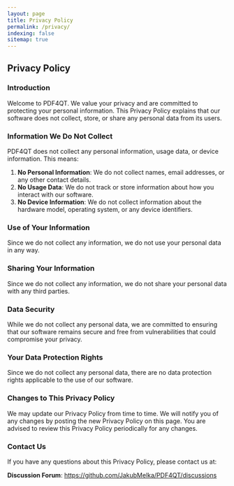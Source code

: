 ```yaml
---
layout: page
title: Privacy Policy
permalink: /privacy/
indexing: false
sitemap: true
---
```


## Privacy Policy

### Introduction
Welcome to PDF4QT. We value your privacy and are committed to protecting your personal information. This Privacy Policy explains that our software does not collect, store, or share any personal data from its users.

### Information We Do Not Collect
PDF4QT does not collect any personal information, usage data, or device information. This means:
1. **No Personal Information**: We do not collect names, email addresses, or any other contact details.
2. **No Usage Data**: We do not track or store information about how you interact with our software.
3. **No Device Information**: We do not collect information about the hardware model, operating system, or any device identifiers.

### Use of Your Information
Since we do not collect any information, we do not use your personal data in any way.

### Sharing Your Information
Since we do not collect any information, we do not share your personal data with any third parties.

### Data Security
While we do not collect any personal data, we are committed to ensuring that our software remains secure and free from vulnerabilities that could compromise your privacy.

### Your Data Protection Rights
Since we do not collect any personal data, there are no data protection rights applicable to the use of our software.

### Changes to This Privacy Policy
We may update our Privacy Policy from time to time. We will notify you of any changes by posting the new Privacy Policy on this page. You are advised to review this Privacy Policy periodically for any changes.

### Contact Us
If you have any questions about this Privacy Policy, please contact us at:

**Discussion Forum**: https://github.com/JakubMelka/PDF4QT/discussions
